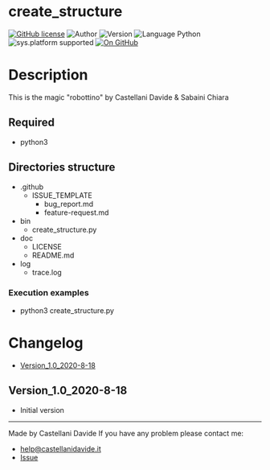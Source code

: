 # create_structure
[![GitHub license](https://img.shields.io/badge/licence-GNU-green?style=flat)](https://github.com/CastellaniDavide/cpp-create_structure/blob/master/LICENSE) ![Author](https://img.shields.io/badge/author-Castellani%20Davide-green?style=flat) ![Version](https://img.shields.io/badge/version-v01.01-blue?style=flat) ![Language Python](https://img.shields.io/badge/language-Python-yellowgreen?style=flat) ![sys.platform supported](https://img.shields.io/badge/OS%20platform%20supported-Linux,%20Windows%20&%20Mac%20OS-blue?style=flat) [![On GitHub](https://img.shields.io/badge/on%20GitHub-True-green?style=flat&logo=github)](https://github.com/CastellaniDavide/create_structure)

# Description
This is the magic "robottino" by Castellani Davide & Sabaini Chiara

## Required
 - python3
 
## Directories structure
 - .github
   - ISSUE_TEMPLATE
     - bug_report.md
     - feature-request.md
 - bin
	 - create_structure.py
 - doc
   - LICENSE
   - README.md
 - log
	 - trace.log
   
### Execution examples
 - python3 create_structure.py

# Changelog
 - [Version_1.0_2020-8-18](#Version_10_2020-8-18)

## Version_1.0_2020-8-18
 - Initial version

---
Made by Castellani Davide 
If you have any problem please contact me:
- help@castellanidavide.it
- [Issue](https://github.com/CastellaniDavide/create_structure/issues)
